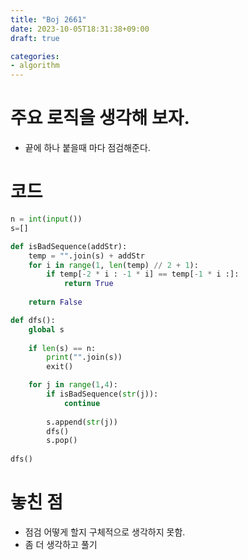 ```yaml
---
title: "Boj 2661"
date: 2023-10-05T18:31:38+09:00
draft: true

categories:
- algorithm
---
```


# 주요 로직을 생각해 보자.
- 끝에 하나 붙을때 마다 점검해준다.

# 코드
```python
n = int(input())
s=[]

def isBadSequence(addStr):
    temp = "".join(s) + addStr
    for i in range(1, len(temp) // 2 + 1):
        if temp[-2 * i : -1 * i] == temp[-1 * i :]:
            return True
        
    return False

def dfs():
    global s
    
    if len(s) == n:
        print("".join(s))
        exit()

    for j in range(1,4):
        if isBadSequence(str(j)):
            continue
            
        s.append(str(j))
        dfs()
        s.pop()
    
dfs()
```

# 놓친 점
- 점검 어떻게 할지 구체적으로 생각하지 못함.
- 좀 더 생각하고 풀기 
